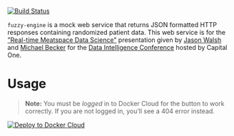 [![Build Status](https://img.shields.io/travis/pennsignals/fuzzy-engine.svg?style=flat-square)](https://travis-ci.org/pennsignals/fuzzy-engine)

`fuzzy-engine` is a mock web service that returns JSON formatted HTTP responses containing randomized patient data. This web service is for the ["Real-time Meatspace Data Science"](https://github.com/pennsignals/data-intelligence) presentation given by [Jason Walsh](https://github.com/rightlag) and [Michael Becker](https://github.com/mdbecker) for the [Data Intelligence Conference](http://data-intelligence.ai/) hosted by Capital One.

# Usage

> **Note:** You must be *logged* in to Docker Cloud for the button to work correctly. If you are not logged in, you’ll see a 404 error instead.

[![Deploy to Docker Cloud](https://files.cloud.docker.com/images/deploy-to-dockercloud.svg)](https://cloud.docker.com/stack/deploy/)
